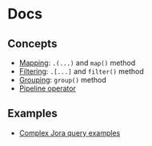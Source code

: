 # Docs

## Concepts

- [Mapping](./articles/map.md): `.(...)` and `map()` method
- [Filtering](./articles/filter.md): `.[...]` and `filter()` method
- [Grouping](./articles/group.md): `group()` method
- [Pipeline operator](./articles/pipeline-operator.md)

## Examples

- [Complex Jora query examples](./complex-examples.md)
